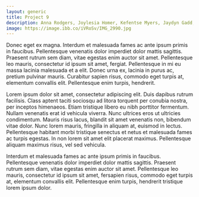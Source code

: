 ```yaml
---
layout: generic
title: Project 9
description: Anna Rodgers, Joylesia Homer, Kefentse Myers, Jaydyn Gadd, Joshua Marshall
image: https://image.ibb.co/iVRoSv/IMG_2990.jpg
---
```


<p>Donec eget ex magna. Interdum et malesuada fames ac ante ipsum primis in faucibus. Pellentesque venenatis dolor imperdiet
dolor mattis sagittis. Praesent rutrum sem diam, vitae egestas enim auctor sit amet. Pellentesque leo mauris, consectetur id
ipsum sit amet, fergiat. Pellentesque in mi eu massa lacinia malesuada et a elit. Donec urna ex, lacinia in purus ac, pretium
pulvinar mauris. Curabitur sapien risus, commodo eget turpis at, elementum convallis elit. Pellentesque enim turpis,
hendrerit.</p>
<p>Lorem ipsum dolor sit amet, consectetur adipiscing elit. Duis dapibus rutrum facilisis. Class aptent taciti sociosqu ad
litora torquent per conubia nostra, per inceptos himenaeos. Etiam tristique libero eu nibh porttitor fermentum. Nullam
venenatis erat id vehicula viverra. Nunc ultrices eros ut ultricies condimentum. Mauris risus lacus, blandit sit amet
venenatis non, bibendum vitae dolor. Nunc lorem mauris, fringilla in aliquam at, euismod in lectus. Pellentesque habitant
morbi tristique senectus et netus et malesuada fames ac turpis egestas. In non lorem sit amet elit placerat maximus.
Pellentesque aliquam maximus risus, vel sed vehicula.</p>
<p>Interdum et malesuada fames ac ante ipsum primis in faucibus. Pellentesque venenatis dolor imperdiet dolor mattis sagittis.
Praesent rutrum sem diam, vitae egestas enim auctor sit amet. Pellentesque leo mauris, consectetur id ipsum sit amet,
fersapien risus, commodo eget turpis at, elementum convallis elit. Pellentesque enim turpis, hendrerit tristique lorem ipsum
dolor.</p>
